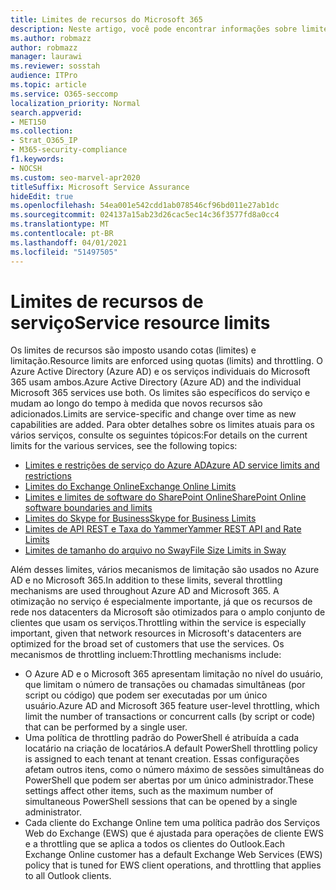 ```yaml
---
title: Limites de recursos do Microsoft 365
description: Neste artigo, você pode encontrar informações sobre limites de recursos para os vários aplicativos no Microsoft 365.
ms.author: robmazz
author: robmazz
manager: laurawi
ms.reviewer: sosstah
audience: ITPro
ms.topic: article
ms.service: O365-seccomp
localization_priority: Normal
search.appverid:
- MET150
ms.collection:
- Strat_O365_IP
- M365-security-compliance
f1.keywords:
- NOCSH
ms.custom: seo-marvel-apr2020
titleSuffix: Microsoft Service Assurance
hideEdit: true
ms.openlocfilehash: 54ea001e542cdd1ab078546cf96bd011e27ab1dc
ms.sourcegitcommit: 024137a15ab23d26cac5ec14c36f3577fd8a0cc4
ms.translationtype: MT
ms.contentlocale: pt-BR
ms.lasthandoff: 04/01/2021
ms.locfileid: "51497505"
---
```

# <a name="service-resource-limits"></a><span data-ttu-id="7f472-103">Limites de recursos de serviço</span><span class="sxs-lookup"><span data-stu-id="7f472-103">Service resource limits</span></span>

<span data-ttu-id="7f472-104">Os limites de recursos são imposto usando cotas (limites) e limitação.</span><span class="sxs-lookup"><span data-stu-id="7f472-104">Resource limits are enforced using quotas (limits) and throttling.</span></span> <span data-ttu-id="7f472-105">O Azure Active Directory (Azure AD) e os serviços individuais do Microsoft 365 usam ambos.</span><span class="sxs-lookup"><span data-stu-id="7f472-105">Azure Active Directory (Azure AD) and the individual Microsoft 365 services use both.</span></span> <span data-ttu-id="7f472-106">Os limites são específicos do serviço e mudam ao longo do tempo à medida que novos recursos são adicionados.</span><span class="sxs-lookup"><span data-stu-id="7f472-106">Limits are service-specific and change over time as new capabilities are added.</span></span> <span data-ttu-id="7f472-107">Para obter detalhes sobre os limites atuais para os vários serviços, consulte os seguintes tópicos:</span><span class="sxs-lookup"><span data-stu-id="7f472-107">For details on the current limits for the various services, see the following topics:</span></span>

- [<span data-ttu-id="7f472-108">Limites e restrições de serviço do Azure AD</span><span class="sxs-lookup"><span data-stu-id="7f472-108">Azure AD service limits and restrictions</span></span>](/azure/azure-resource-manager/management/azure-subscription-service-limits)
- [<span data-ttu-id="7f472-109">Limites do Exchange Online</span><span class="sxs-lookup"><span data-stu-id="7f472-109">Exchange Online Limits</span></span>](/office365/servicedescriptions/exchange-online-service-description/exchange-online-limits)
- [<span data-ttu-id="7f472-110">Limites e limites de software do SharePoint Online</span><span class="sxs-lookup"><span data-stu-id="7f472-110">SharePoint Online software boundaries and limits</span></span>](https://support.office.com/article/SharePoint-Online-software-boundaries-and-limits-8F34FF47-B749-408B-ABC0-B605E1F6D498)
- [<span data-ttu-id="7f472-111">Limites do Skype for Business</span><span class="sxs-lookup"><span data-stu-id="7f472-111">Skype for Business Limits</span></span>](https://technet.microsoft.com/library/skype-for-business-online-limits.aspx)
- [<span data-ttu-id="7f472-112">Limites de API REST e Taxa do Yammer</span><span class="sxs-lookup"><span data-stu-id="7f472-112">Yammer REST API and Rate Limits</span></span>](https://developer.yammer.com/docs/rest-api-rate-limits)
- [<span data-ttu-id="7f472-113">Limites de tamanho do arquivo no Sway</span><span class="sxs-lookup"><span data-stu-id="7f472-113">File Size Limits in Sway</span></span>](https://support.office.com/article/File-size-limits-in-Sway-4db21bc6-b42b-499f-9272-66e089db109f)

<span data-ttu-id="7f472-114">Além desses limites, vários mecanismos de limitação são usados no Azure AD e no Microsoft 365.</span><span class="sxs-lookup"><span data-stu-id="7f472-114">In addition to these limits, several throttling mechanisms are used throughout Azure AD and Microsoft 365.</span></span> <span data-ttu-id="7f472-115">A otimização no serviço é especialmente importante, já que os recursos de rede nos datacenters da Microsoft são otimizados para o amplo conjunto de clientes que usam os serviços.</span><span class="sxs-lookup"><span data-stu-id="7f472-115">Throttling within the service is especially important, given that network resources in Microsoft's datacenters are optimized for the broad set of customers that use the services.</span></span> <span data-ttu-id="7f472-116">Os mecanismos de throttling incluem:</span><span class="sxs-lookup"><span data-stu-id="7f472-116">Throttling mechanisms include:</span></span>

- <span data-ttu-id="7f472-117">O Azure AD e o Microsoft 365 apresentam limitação no nível do usuário, que limitam o número de transações ou chamadas simultâneas (por script ou código) que podem ser executadas por um único usuário.</span><span class="sxs-lookup"><span data-stu-id="7f472-117">Azure AD and Microsoft 365 feature user-level throttling, which limit the number of transactions or concurrent calls (by script or code) that can be performed by a single user.</span></span>
- <span data-ttu-id="7f472-118">Uma política de throttling padrão do PowerShell é atribuída a cada locatário na criação de locatários.</span><span class="sxs-lookup"><span data-stu-id="7f472-118">A default PowerShell throttling policy is assigned to each tenant at tenant creation.</span></span> <span data-ttu-id="7f472-119">Essas configurações afetam outros itens, como o número máximo de sessões simultâneas do PowerShell que podem ser abertas por um único administrador.</span><span class="sxs-lookup"><span data-stu-id="7f472-119">These settings affect other items, such as the maximum number of simultaneous PowerShell sessions that can be opened by a single administrator.</span></span>
- <span data-ttu-id="7f472-120">Cada cliente do Exchange Online tem uma política padrão dos Serviços Web do Exchange (EWS) que é ajustada para operações de cliente EWS e a throttling que se aplica a todos os clientes do Outlook.</span><span class="sxs-lookup"><span data-stu-id="7f472-120">Each Exchange Online customer has a default Exchange Web Services (EWS) policy that is tuned for EWS client operations, and throttling that applies to all Outlook clients.</span></span>
